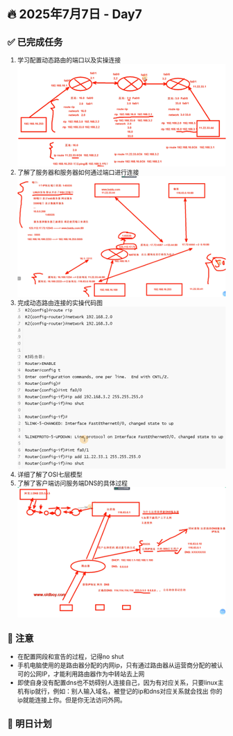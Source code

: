 # 🔥 2025年7月7日 - Day7 
## ✅ 已完成任务
1. 学习配置动态路由的端口以及实操连接 ![模型图](https://github.com/YJUNO6/cloud-devops-learning/blob/main/0_%E6%88%90%E9%95%BF%E6%97%A5%E8%AE%B0/20250707_Day7/screenshot/%E5%B1%8F%E5%B9%95%E6%88%AA%E5%9B%BE%202025-07-09%20120244.png)
2. 了解了服务器和服务器如何通过端口进行连接 ![源地址-->目标地址](https://github.com/YJUNO6/cloud-devops-learning/blob/main/0_%E6%88%90%E9%95%BF%E6%97%A5%E8%AE%B0/20250707_Day7/screenshot/%E5%B1%8F%E5%B9%95%E6%88%AA%E5%9B%BE%202025-07-09%20124802.png)
3. 完成动态路由连接的实操代码图 ![部分代码](https://github.com/YJUNO6/cloud-devops-learning/blob/main/0_%E6%88%90%E9%95%BF%E6%97%A5%E8%AE%B0/20250707_Day7/screenshot/%E5%B1%8F%E5%B9%95%E6%88%AA%E5%9B%BE%202025-07-09%20153117.png)
4. 详细了解了OSI七层模型
5. 了解了客户端访问服务端DNS的具体过程 ![过程图](https://github.com/YJUNO6/cloud-devops-learning/blob/main/0_%E6%88%90%E9%95%BF%E6%97%A5%E8%AE%B0/20250707_Day7/screenshot/%E5%B1%8F%E5%B9%95%E6%88%AA%E5%9B%BE%202025-07-09%20212952.png)

## 🐞 注意
* 在配置网段和宣告的过程，记得no shut
* 手机电脑使用的是路由器分配的内网ip，只有通过路由器从运营商分配的被认可的公网IP，才能利用路由器作为中转站去上网
* 即使自身没有配置dns也不妨碍别人连接自己，因为有对应关系，只要linux主机有ip就行，例如：别人输入域名，被登记的ip和dns对应关系就会找出 你的ip就能连接上你。但是你无法访问外网。

## 📌 明日计划

